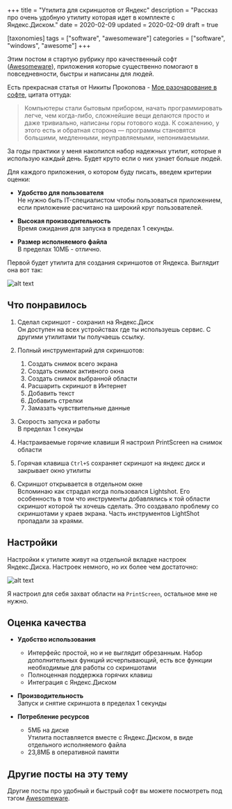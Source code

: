+++
title = "Утилита для скриншотов от Яндекс"
description = "Рассказ про очень удобную утилиту которая идет в комплекте с Яндекс.Диском."
date = 2020-02-09
updated = 2020-02-09
draft = true

[taxonomies]
tags = ["software", "awesomeware"]
categories = ["software", "windows", "awesome"]
+++

Этим постом я стартую рубрику про качественный софт ([Awesomeware](/tags/awesomeware)), 
приложения которые существенно помогают в повседневности, быстры и написаны для людей.

Есть прекрасная статья от Никиты Прокопова - [Мое разочарование в софте](https://tonsky.me/blog/disenchantment/ru/),
цитата оттуда:

> Компьютеры стали бытовым прибором, начать программировать легче, чем когда-либо, сложнейшие вещи делаются просто и даже тривиально, написаны горы готового кода. К сожалению, у этого есть и обратная сторона — программы становятся большими, медленными, неуправляемыми, непонимаемыми.

За годы практики у меня накопился набор надежных утилит, которые я использую каждый день. Будет круто если о них узнает
больше людей.

Для каждого приложения, о котором буду писать, введем критерии оценки:

- **Удобство для пользователя**  
  Не нужно быть IT-специалистом чтобы пользоваться приложением, если приложение расчитано на широкий круг пользователей.

- **Высокая производительность**  
  Время ожидания для запуска в пределах 1 секунды.

- **Размер исполняемого файла**  
  В пределах 10МБ - отлично.

Первой будет утилита для создания скриншотов от Яндекса. Выглядит она вот так:

![alt text](/images/awesomeware/yst-1.png "Скриншот из утилиты")

## Что понравилось

1. Сделал скриншот - сохранил на Яндекс.Диск  
   Он доступен на всех устройствах где ты используешь сервис. С другими утилитами ты получаешь ссылку.

2. Полный инструментарий для скриншотов:

   1. Создать снимок всего экрана
   2. Создать снимок активного окна
   3. Создать снимок выбранной области
   4. Расшарить скриншот в Интернет
   5. Добавить текст
   6. Добавить стрелки
   7. Замазать чувствительные данные
   
3. Скорость запуска и работы  
   В пределах 1 секунды

4. Настраиваемые горячие клавиши
   Я настроил PrintScreen на снимок области
   
5. Горячая клавиша `Ctrl+S` сохраняет скриншот на яндекс диск и закрывает окно утилиты

6. Скриншот открывается в отдельном окне  
   Вспоминаю как страдал когда пользовался Lightshot. Его особенность в том что инструменты добавлялись 
   к той области скриншот которой ты хочешь сделать. Это создавало проблему со скриншотами у краев экрана. 
   Часть инструментов LightShot пропадали за краями.
   
## Настройки

Настройки к утилите живут на отдельной вкладке настроек Яндекс.Диска. Настроек немного, но их более чем достаточно:

![alt text](/images/awesomeware/yst-2.png "Вкладка настроек")

Я настроил для себя захват области на `PrintScreen`, остальное мне не нужно.

## Оценка качества

- **Удобство использования**  
  - Интерфейс простой, но и не выглядит обрезанным. Набор дополнительных функций исчерпывающий, есть все функции необходимые
  для работы со скриншотами
  - Полноценная поддержка горячих клавиш
  - Интеграция с Яндекс.Диском

- **Производительность**  
  Запуск и снятие скриншота в пределах 1 секунды

- **Потребление ресурсов**  
  - 5МБ на диске  
    Утилита поставляется вместе с Яндекс.Диском, в виде отдельного исполняемого файла
  - 23,8МБ в оперативной памяти

## Другие посты на эту тему

Другие посты про удобный и быстрый софт вы можете посмотреть под тэгом [Awesomeware](/tags/awesomeware).

